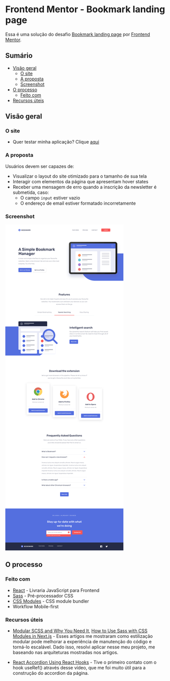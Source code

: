 # Frontend Mentor - Bookmark landing page

Essa é uma solução do desafio [Bookmark landing page](https://www.frontendmentor.io/challenges/bookmark-landing-page-5d0b588a9edda32581d29158) por [Frontend Mentor](https://www.frontendmentor.io).

## Sumário

- [Visão geral](#visão-geral)
  - [O site](#o-site)
  - [A proposta](#a-proposta)
  - [Screenshot](#screenshot)
- [O processo](#o-processo)
  - [Feito com ](#feito-com)
  <!-- - [O que aprendi](#o-que-aprendi)
  - [Desenvolvimento contínuo](#desenvolvimento-contínuo) -->
- [Recursos úteis](#recursos-úteis)
<!-- - [Autor](#autor) -->

## Visão geral

### O site
- Quer testar minha aplicação? Clique [aqui](https://bookmark-landing-page-adryanrosa.vercel.app/)

### A proposta

Usuários devem ser capazes de:

- Visualizar o layout do site otimizado para o tamanho de sua tela 
- Interagir com elementos da página que apresentam hover states
- Receber uma mensagem de erro quando a inscrição da newsletter é submetida, caso:
  - O campo `input` estiver vazio
  - O endereço de email estiver formatado incorretamente

### Screenshot

![image](./screenshot.png)

## O processo

### Feito com

- [React](https://reactjs.org/) - Livraria JavaScript para Frontend
- [Sass](https://sass-lang.com/) - Pré-processador CSS
- [CSS Modules](https://github.com/css-modules/css-modules) - CSS module bundler
- Workflow Mobile-first

<!-- ### O que aprendi

Use this section to recap over some of your major learnings while working through this project. Writing these out and providing code samples of areas you want to highlight is a great way to reinforce your own knowledge.

To see how you can add code snippets, see below:

```html
<h1>Some HTML code I'm proud of</h1>
```
```css
.proud-of-this-css {
  color: papayawhip;
}
```
```js
const proudOfThisFunc = () => {
  console.log('🎉')
}
```

### Desenvolvimento contínuo

Use this section to outline areas that you want to continue focusing on in future projects. These could be concepts you're still not completely comfortable with or techniques you found useful that you want to refine and perfect. -->

### Recursos úteis

- [Modular SCSS and Why You Need It](https://medium.com/clover-platform-blog/modular-scss-and-why-you-need-it-6bb2d8c40fd8), [How to Use Sass with CSS Modules in Next.js](https://www.freecodecamp.org/news/how-to-use-sass-with-css-modules-in-next-js/) - Esses artigos me mostraram como estilização modular pode melhorar a experiência de manutenção do código e torná-lo escalável. Dado isso, resolvi aplicar nesse meu projeto, me baseando nas arquiteturas mostradas nos artigos.

- [React Accordion Using React Hooks](https://youtu.be/MAD2HnUFjgg) - Tive o primeiro contato com o hook useRef() através desse vídeo, que me foi muito útil para a construção do accordion da página.

<!-- ## Autor

- Website - [Add your name here](https://www.your-site.com)
- Frontend Mentor - [@yourusername](https://www.frontendmentor.io/profile/yourusername)
- Twitter - [@yourusername](https://www.twitter.com/yourusername) -->
